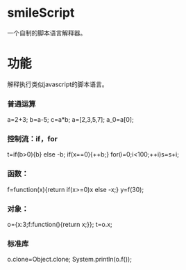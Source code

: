 # smileScript
一个自制的脚本语言解释器。

# 功能
解释执行类似javascript的脚本语言。
### 普通运算
a=2+3;
b=a-5;
c=a*b;
a=[2,3,5,7];
a_0=a[0];
### 控制流：if，for
t=if(b>0){b} else -b;
if(x==0){++b;}
for(i=0;i<100;++i)s=s+i;
### 函数：
f=function(x){return if(x>=0)x else -x;}
y=f(30);
### 对象：
o={x:3;f:function(){return x;}};
t=o.x;
### 标准库
o.clone=Object.clone;
System.println(o.f());
